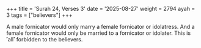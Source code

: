 +++
title = 'Surah 24, Verses 3'
date = '2025-08-27'
weight = 2794
ayah = 3
tags = ["believers"]
+++

A male fornicator would only marry a female fornicator or idolatress. And a female fornicator would only be married to a fornicator or idolater. This is ˹all˺ forbidden to the believers.
